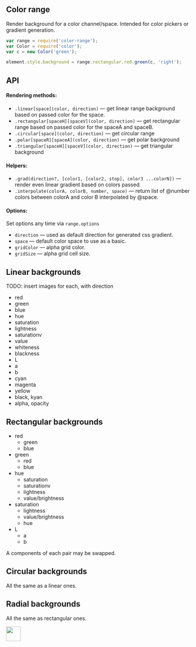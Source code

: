 ## Color range

Render background for a color channel/space. Intended for color pickers or gradient generation.


```js
var range = require('color-range');
var Color = require('color');
var c = new Color('green');

element.style.background = range.rectangular.red.green(c, 'right');
```

## API

#### Rendering methods:

* `.linear[space](color, direction)` — get linear range background based on passed color for the space.
* `.rectangular[spaceH][spaceV](color, direction)` — get rectangular range based on passed color for the spaceA and spaceB.
* `.circular[space](color, direction)` — get circular range
* `.polar[spaceR][spaceA](color, direction)` — get polar background
* `.triangular[spaceH][spaceV](color, direction)` — get triangular background

#### Helpers:

* `.grad(direction?, [color1, [color2, stop], color3 ...colorN])` — render even linear gradient based on colors passed.
* `.interpolate(colorA, colorB, number, space)` — return list of @number colors between colorA and color B interpolated by @space.


#### Options:

Set options any time via `range.options`

* `direction` — used as default direction for generated css gradient.
* `space` — default color space to use as a basic.
* `gridColor` — alpha grid color.
* `gridSize` — alpha grid cell size.


## Linear backgrounds

TODO: insert images for each, with direction

* red
* green
* blue
* hue
* saturation
* lightness
* saturationv
* value
* whiteness
* blackness
* L
* a
* b
* cyan
* magenta
* yellow
* black, kyan
* alpha, opacity


## Rectangular backgrounds

* red
	* green
	* blue
* green
	* red
	* blue
* hue
	* saturation
	* saturationv
	* lightness
	* value/brightness
* saturation
	* lightness
	* value/brightness
	* hue
* L
	* a
	* b

A components of each pair may be swapped.


## Circular backgrounds

All the same as a linear ones.


## Radial backgrounds

All the same as rectangular ones.



<a href="http://unlicense.org/UNLICENSE"><img src="http://upload.wikimedia.org/wikipedia/commons/6/62/PD-icon.svg" width="40"/></a>
